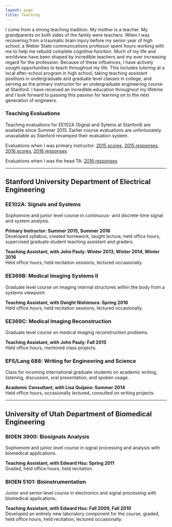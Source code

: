 ```yaml
---
layout: page
title: Teaching
---
```


I come from a strong teaching tradition.  My mother is a teacher.  My grandparents on both sides of the family were teachers.  When I was recovering from a traumatic brain injury before my senior year of high school, a Weber State communications professor spent hours working with me to help me rebuild complete cognitive function.  Much of my life and worldview have been shaped by incredible teachers and my ever increasing regard for the profession.  Because of these influences, I have actively sought opportunities to teach throughout my life.  This includes tutoring at a local after-school program in high school, taking teaching assistant positions in undergraduate and graduate level classes in college, and serving as the primary instructor for an undergraduate engineering course at Stanford.  I have received an incredible education throughout my lifetime and I look forward to passing this passion for learning on to the next generation of engineers.  

### Teaching Evaluations
Teaching evaluations for EE102A (Signal and Sytems at Stanford) are available since Summer 2015.  Earlier course evaluations are unfortunately unavailable as Stanford revamped their evaluation system.

Evaluations when I was primary instructor: [2015 scores](assets/documents/teaching_evals/EE102A-2014-2015_Summer-Ratings_Summary.pdf),
[2015 responses](assets/documents/teaching_evals/EE102A-2014-2015_Summer-response.pdf),
[2016 scores](assets/documents/teaching_evals/EE102A-2015-2016_Summer-Course_Report.pdf),
[2016 responses](assets/documents/teaching_evals/EE102A-2015-2016_Summer-response.pdf)

Evaluations when I was the head TA: [2016 responses](assets/documents/teaching_evals/EE102A-2015-2016_Winter-response.pdf)

---

## Stanford University Department of Electrical Engineering

### EE102A: Signals and Systems
Sophomore and junior level course in continuous- and discrete-time signal and system analysis.

**Primary Instructor:  Summer 2015, Summer 2016**<br />
Developed syllabus, created homework, taught lecture, held office hours, supervised graduate student teaching assistant and graders.

**Teaching Assistant, with John Pauly: Winter 2013, Winter 2014, Winter 2016**<br />
Held office hours, held recitation sessions, lectured occasionally.   

### EE369B: Medical Imaging Systems II
Graduate level course on imaging internal structures within the body from a systems viewpoint.

**Teaching Assistant, with Dwight Nishimura: Spring 2016**<br />
Held office hours, held recitation sessions, lectured occasionally.   

### EE369C: Medical Imaging Reconstruction
Graduate level course on medical imaging reconstruction problems.

**Teaching Assistant, with John Pauly: Fall 2015**<br />
Held office hours, mentored class projects.

### EFS/Lang 688: Writing for Engineering and Science
Class for incoming international graduate students on academic writing, listening, discussion, oral presentation, and spoken usage.

**Academic Consultant, with Lisa Quijano: Summer 2014**<br />
Held office hours, occasionally lectured, consulted on writing projects.


---

## University of Utah Department of Biomedical Engineering

### BIOEN 3900:  Biosignals Analysis
Sophomore and junior level course in signal processing and analysis with biomedical applications.

**Teaching Assistant, with Edward Hsu: Spring 2011**<br />
Graded, held office hours, held recitation.  

### BIOEN 5101:  Bioinstrumentation
Junior and senior level course in electronics and signal processing with biomedical applications.

**Teaching Assistant, with Edward Hsu: Fall 2009, Fall 2010**<br />
Developed an entirely new laboratory component for the course, graded, held office hours, held recitation, lectured occasionally. 
